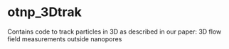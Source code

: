 # otnp_3Dtrak
Contains code to track particles in 3D as described in our paper: 3D flow field measurements outside nanopores
